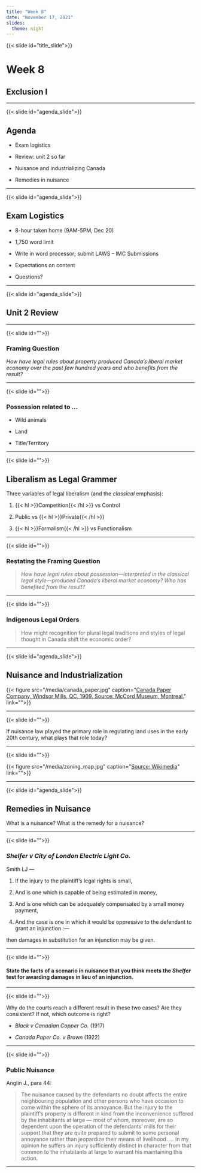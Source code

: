 ```yaml
---
title: "Week 8"
date: "November 17, 2021"
slides:
  theme: night
---
```




{{< slide id="title_slide">}}

# Week 8

## Exclusion I


---





{{< slide id="agenda_slide">}}

## Agenda

- Exam logistics

- Review: unit 2 so far

- Nuisance and industrializing Canada

- Remedies in nuisance

---





{{< slide id="agenda_slide">}}

## Exam Logistics

- 8-hour taken home (9AM-5PM, Dec 20)

- 1,750 word limit

- Write in word processor; submit LAWS – IMC Submissions

- Expectations on content

- Questions?

---





{{< slide id="agenda_slide">}}

## Unit 2 Review



---





{{< slide id="">}}

### Framing Question

*How have legal rules about property produced Canada’s liberal market economy over the past few hundred years and who benefits from the result?*



---





{{< slide id="">}}

### Possession related to ...

- Wild animals 

- Land 

- Title/Territory





---





{{< slide id="">}}

## Liberalism as Legal Grammer

Three variables of legal liberalism (and the *classical* emphasis):

1. {{< hl >}}Competition{{< /hl >}} vs Control

2. Public vs {{< hl >}}Private{{< /hl >}}

3. {{< hl >}}Formalism{{< /hl >}} vs Functionalism






---





{{< slide id="">}}

### Restating the Framing Question

> *How have legal rules about possession—interpreted in the classical legal style—produced Canada’s liberal market economy? Who has benefited from the result?*



---





{{< slide id="">}}

### Indigenous Legal Orders

> How might recognition for plural legal traditions and styles of legal thought in Canada shift the economic order? 



---





{{< slide id="agenda_slide">}}

## Nuisance and Industrialization

{{< figure src="/media/canada_paper.jpg" caption="[Canada Paper Company, Windsor Mills, QC, 1909. Source: McCord Museum, Montreal.](http://collections.musee-mccord.qc.ca/en/collection/artifacts/VIEW-4677/)" link="">}}



---





{{< slide id="">}}

If nuisance law played the primary role in regulating land uses in the early 20th century, what plays that role today?



---





{{< slide id="">}}

{{< figure src="/media/zoning_map.jpg" caption="[Source: Wikimedia](https://commons.wikimedia.org/w/index.php?curid=9912146)" link="">}}



---





{{< slide id="agenda_slide">}}

## Remedies in Nuisance

What is a nuisance? What is the remedy for a nuisance?



---





{{< slide id="">}}

### *Shelfer v City of London Electric Light Co.*

Smith LJ —

1. If the injury to the plaintiff’s legal rights is small,

2. And is one which is capable of being estimated in money,

3. And is one which can be adequately compensated by a small money payment,

4. And the case is one in which it would be oppressive to the defendant to grant an injunction :—

then damages in substitution for an injunction may be given.



---





{{< slide id="">}}

#### State the facts of a scenario in nuisance that you think meets the *Shelfer* test for awarding damages in lieu of an injunction.

---





{{< slide id="">}}

Why do the courts reach a different result in these two cases? Are they consistent? If not, which outcome is right?

- *Black v Canadian Copper Co.* (1917)

- *Canada Paper Co. v Brown* (1922)

---





{{< slide id="">}}

### Public Nuisance

Anglin J., para 44:

> The nuisance caused by the defendants no doubt affects the entire neighbouring population and other persons who have occasion to come within the sphere of its annoyance. But the injury to the plaintiff’s property is different in kind from the inconvenience suffered by the inhabitants at large — most of whom, moreover, are so dependent upon the operation of the defendants’ mills for their support that they are quite prepared to submit to some personal annoyance rather than jeopardize their means of livelihood. … In my opinion he suffers an injury sufficiently distinct in character from that common to the inhabitants at large to warrant his maintaining this action.



---


